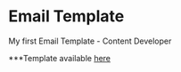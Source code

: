 # Email Template
My first Email Template - Content Developer

***Template available [here](https://razvanjega.github.io/emailTemplate/)
